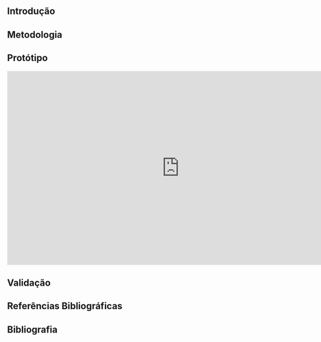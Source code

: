 ## Introdução

## Metodologia

## Protótipo

<center>

<iframe style="border: 1px solid rgba(0, 0, 0, 0.1);" width="800" height="450" src="https://www.figma.com/embed?embed_host=share&url=https%3A%2F%2Fwww.figma.com%2Fproto%2FJg1Hvj3l7QJMy1JROyYeW2%2FProt%25C3%25B3tipo-CAESB%3Ftype%3Ddesign%26node-id%3D1-2%26t%3DmA9HJht8cFtj7YU4-1%26scaling%3Dscale-down%26page-id%3D0%253A1%26starting-point-node-id%3D1%253A2%26mode%3Ddesign" allowfullscreen></iframe>

</center>

## Validação

## Referências Bibliográficas

## Bibliografia

